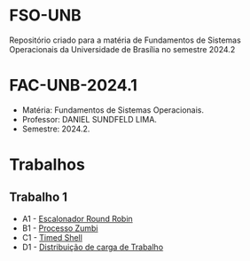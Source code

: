 # FSO-UNB
Repositório criado para a matéria de Fundamentos de Sistemas Operacionais da Universidade de Brasília no semestre 2024.2

# FAC-UNB-2024.1

* Matéria: Fundamentos de Sistemas Operacionais.
* Professor: DANIEL SUNDFELD LIMA.
* Semestre: 2024.2.

# Trabalhos

## Trabalho 1
* A1 - [Escalonador Round Robin](https://moj.naquadah.com.br/contests/fga_fso_2024_02_t01_trabalho1/fso-escalonador-round-robin.pdf)
* B1 - [Processo Zumbi](https://moj.naquadah.com.br/contests/fga_fso_2024_02_t01_trabalho1/processo-zumbi.pdf)
* C1 - [Timed Shell](https://moj.naquadah.com.br/contests/fga_fso_2024_02_t01_trabalho1/fso-timedshell.pdf)
* D1 - [Distribuição de carga de Trabalho](https://moj.naquadah.com.br/contests/fga_fso_2024_02_t01_trabalho1/fso-pthreads-mutex.pdf)

